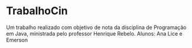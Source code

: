 # TrabalhoCin
Um trabalho realizado com objetivo de nota da disciplina de Programação em Java, ministrada pelo professor Henrique Rebelo.
Alunos: Ana Lice  e Emerson

